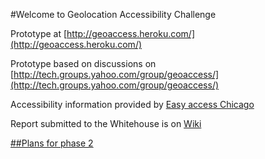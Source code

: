 #Welcome to Geolocation Accessibility Challenge  

Prototype at [http://geoaccess.heroku.com/](http://geoaccess.heroku.com/)

Prototype based on discussions on [http://tech.groups.yahoo.com/group/geoaccess/](http://tech.groups.yahoo.com/group/geoaccess/)

Accessibility information provided by [Easy access Chicago](http://easyaccesschicago.org/)

Report submitted to the Whitehouse is on [Wiki](geoaccess/Wiki)

[##Plans for phase 2](geoaccess/Wiki/phase2)

